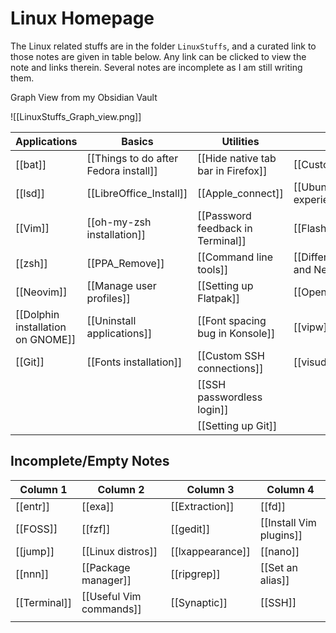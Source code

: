 # Linux Homepage

The Linux related stuffs are in the folder `LinuxStuffs`, and a curated link to those notes are given in table below. Any link can be clicked to view the note and links therein. Several notes are incomplete as I am still writing them. 

Graph View from my Obsidian Vault

![[LinuxStuffs_Graph_view.png]]

| Applications                      | Basics                                | Utilities                          | Misc                                  |     |
| --------------------------------- | ------------------------------------- | ---------------------------------- | ------------------------------------- | --- |
| [[bat]]                           | [[Things to do after Fedora install]] | [[Hide native tab bar in Firefox]] | [[Custom ROM in Mi A2]]               |     |
| [[lsd]]                           | [[LibreOffice_Install]]               | [[Apple_connect]]                  | [[Ubuntu touch experience]]           |     |
| [[Vim]]                           | [[oh-my-zsh installation]]            | [[Password feedback in Terminal]]  | [[Flash Ubuntu Touch]]                |     |
| [[zsh]]                           | [[PPA_Remove]]                        | [[Command line tools]]             | [[Difference between Vim and Neovim]] |     |
| [[Neovim]]                        | [[Manage user profiles]]              | [[Setting up Flatpak]]             | [[OpenOffice_LibreOffice]]            |     |
| [[Dolphin installation on GNOME]] | [[Uninstall applications]]            | [[Font spacing bug in Konsole]]    | [[vipw]]                              |     |
| [[Git]]                         | [[Fonts installation]]                | [[Custom SSH connections]]         | [[visudo]]                            |     |
|                                   |                                       | [[SSH passwordless login]]         |                                       |     |
|                                   |                                       | [[Setting up Git]]                                   |                                       |     |

## Incomplete/Empty Notes
| Column 1     | Column 2                | Column 3         | Column 4                |
| ------------ | ----------------------- | ---------------- | ----------------------- |
| [[entr]]     | [[exa]]                 | [[Extraction]]   | [[fd]]                  |
| [[FOSS]]     | [[fzf]]                 | [[gedit]]        | [[Install Vim plugins]] |
| [[jump]]     | [[Linux distros]]       | [[lxappearance]] | [[nano]]                |
| [[nnn]]      | [[Package manager]]     | [[ripgrep]]      | [[Set an alias]]        |
| [[Terminal]] | [[Useful Vim commands]] | [[Synaptic]]     | [[SSH]]                 |
|            |                         |                  |                         |
